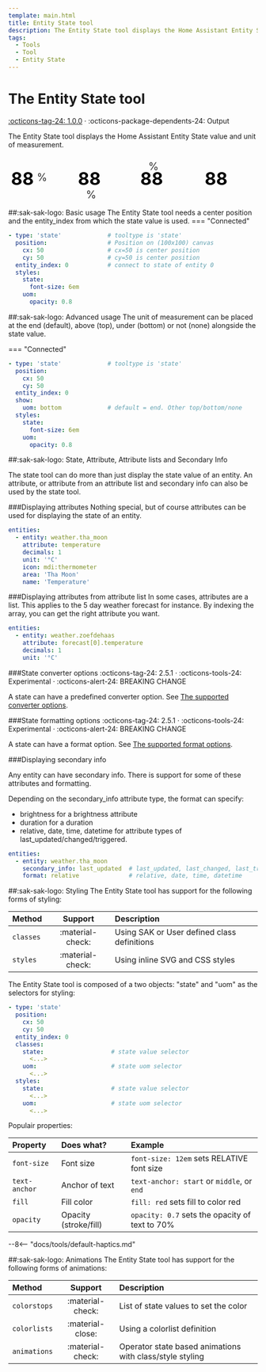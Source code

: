 ```yaml
---
template: main.html
title: Entity State tool
description: The Entity State tool displays the Home Assistant Entity State value. The text can be styled using CSS.
tags:
  - Tools
  - Tool
  - Entity State
---
```


[entity-state-tool support]: https://github.com/amoebelabs/swiss-army-knife-card/releases/
# The Entity State tool
[:octicons-tag-24: 1.0.0][entity-state-tool support] ·
:octicons-package-dependents-24: Output

The Entity State tool displays the Home Assistant Entity State value and unit of measurement.

<svg viewBox="0 0 600 110" xmlns="http://www.w3.org/2000/svg" width="600px">
  <g>
    <text x="50" y="70">
      <tspan class="sak-state__value" style="font-size:3em;fill:var(--md-primary-fg-color);font-weight:700;text-anchor:middle;">
        88
      </tspan>
      <tspan dx="-0.1em" dy="-0.35em" class="sak-state__uom" style="font-size: 1.8em;fill: var(--md-primary-fg-color);opacity:0.8;text-anchor:middle;">
        %
      </tspan>
    </text>
  </g>
  <g>
    <text >
      <tspan x="200" y="70" class="sak-state__value" style="font-size:3em;fill:var(--md-primary-fg-color);font-weight:700;text-anchor:middle;">
        88
      </tspan>
      <tspan dx="-1.8em" dy="0.9em" class="sak-state__uom" style="font-size:1.8em;fill: var(--md-primary-fg-color);opacity:0.8;alignment-baseline:central;text-anchor:middle;">
        %
      </tspan>
    </text>
  </g>
  <g>
    <text >
      <tspan x="350" y="70" class="sak-state__value" style="font-size:3em;fill:var(--md-primary-fg-color);font-weight:700;text-anchor:middle;">
        88
      </tspan>
      <tspan dx="-1.8em" dy="-1.8em" class="sak-state__uom" style="font-size:1.8em;fill: var(--md-primary-fg-color);opacity:0.8;alignment-baseline:central;text-anchor:middle;">
        %
      </tspan>
    </text>
  </g>
  <g>
    <text >
      <tspan x="500" y="70" class="sak-state__value" style="font-size:3em;fill:var(--md-primary-fg-color);font-weight:700;text-anchor:middle;">
        88
      </tspan>
      <tspan dx="-1.8em" dy="-1.8em" class="sak-state__uom" style="display:none;font-size:1.8em;fill: var(--md-primary-fg-color);opacity:0.8;alignment-baseline:central;text-anchor:middle;">
        %
      </tspan>
    </text>
  </g>
</svg>


##:sak-sak-logo: Basic usage
The Entity State tool needs a center position and the entity_index from which the state value is used.
=== "Connected"
```yaml linenums="1" hl_lines="1"
- type: 'state'             # tooltype is 'state'
  position:                 # Position on (100x100) canvas
    cx: 50                  # cx=50 is center position
    cy: 50                  # cy=50 is center position
  entity_index: 0           # connect to state of entity 0
  styles:
    state:
      font-size: 6em
    uom:
      opacity: 0.8
```

##:sak-sak-logo: Advanced usage
The unit of measurement can be placed at the end (default), above (top), under (bottom) or not (none) alongside the state value.

=== "Connected"
```yaml linenums="1" hl_lines="6 7"
- type: 'state'             # tooltype is 'state'
  position:
    cx: 50
    cy: 50
  entity_index: 0
  show:
    uom: bottom             # default = end. Other top/bottom/none
  styles:
    state:
      font-size: 6em
    uom:
      opacity: 0.8
```

##:sak-sak-logo: State, Attribute, Attribute lists and Secondary Info

The state tool can do more than just display the state value of an entity. An attribute, or attribute from an attribute list and secondary info can also be used by the state tool.

###Displaying attributes
Nothing special, but of course attributes can be used for displaying the state of an entity.

```yaml title="views/view-sake8.yaml" linenums="1" hl_lines="3"
entities:
  - entity: weather.tha_moon
    attribute: temperature
    decimals: 1
    unit: '°C'
    icon: mdi:thermometer
    area: 'Tha Moon'
    name: 'Temperature'
```

###Displaying attributes from attribute list
In some cases, attributes are a list. This applies to the 5 day weather forecast for instance.
By indexing the array, you can get the right attribute you want.

```yaml title="views/view-sake1.yaml" linenums="1" hl_lines="3"
entities:
  - entity: weather.zoefdehaas
    attribute: forecast[0].temperature
    decimals: 1
    unit: '°C'
```

###State converter options
:octicons-tag-24: 2.5.1 · :octicons-tools-24: Experimental · :octicons-alert-24: BREAKING CHANGE

A state can have a predefined converter option. See [The supported converter options][swiss-army-knife-basic-state-converters].

###State formatting options
:octicons-tag-24: 2.5.1 · :octicons-tools-24: Experimental · :octicons-alert-24: BREAKING CHANGE

A state can have a format option. See [The supported format options][swiss-army-knife-basic-state-formatters].


###Displaying secondary info

Any entity can have secondary info. There is support for some of these attributes and formatting.

Depending on the secondary_info attribute type, the format can specify:

- brightness for a brightness attribute
- duration for a duration
- relative, date, time, datetime for attribute types of last_updated/changed/triggered.

```yaml title="views/view-sake8.yaml" linenums="1" hl_lines="3 4"
entities:
  - entity: weather.tha_moon
    secondary_info: last_updated  # last_updated, last_changed, last_triggered
    format: relative              # relative, date, time, datetime
```

              
##:sak-sak-logo: Styling
The Entity State tool has support for the following forms of styling:

| Method       | Support          | Description            |
| :----------- | :--------------: | :-------------------- |
| `classes`    | :material-check: | Using SAK or User defined class definitions  |
| `styles`     | :material-check: | Using inline SVG and CSS styles |

The Entity State tool is composed of a two objects: "state" and "uom" as the selectors for styling:
```yaml linenums="1"hl_lines="7 9 12 14"
- type: 'state'
  position:
    cx: 50
    cy: 50
  entity_index: 0
  classes:
    state:                   # state value selector
      <...>
    uom:                     # state uom selector
      <...>
  styles:
    state:                   # state value selector
      <...>
    uom:                     # state uom selector
      <...>
```
Populair properties:

| Property       | Does what?            | Example                                                 |
| :-------------- | :-------------------- | :------------------------------------------------------ |
| `font-size`     | Font size             | `font-size: 12em` sets RELATIVE font size |
| `text-anchor`   | Anchor of text        | `text-anchor: start` or `middle`, or `end` |
| `fill`          | Fill color            | `fill: red` sets fill to color red |
| `opacity`       | Opacity (stroke/fill) | `opacity: 0.7` sets the opacity of text to 70% |

--8<-- "docs/tools/default-haptics.md"

##:sak-sak-logo: Animations
The Entity State tool has support for the following forms of animations:

| Method       | Support          | Description            |
| :----------- | :--------------: | :-------------------- |
| `colorstops` | :material-check: | List of state values to set the color |
| `colorlists` | :material-close: | Using a colorlist definition |
| `animations` | :material-check: | Operator state based animations with class/style styling |


<!--- Internal references --->

[swiss-army-knife-basic-state-converters]: ../basics/entity-state-converters.md "Swiss Army Knife - Entity State Converters"
[swiss-army-knife-basic-state-formatters]: ../basics/localization-and-formatters.md "Swiss Army Knife - Localization and Formatters"